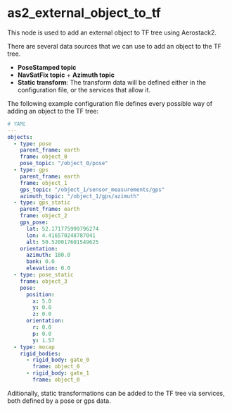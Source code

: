 # as2_external_object_to_tf

This node is used to add an external object to TF tree using Aerostack2.

There are several data sources that we can use to add an object to the TF tree. 

- **PoseStamped topic**
- **NavSatFix topic** + **Azimuth topic**
- **Static transform**: The transform data will be defined either in the configuration file, or the services that allow it.

The following example configuration file defines every possible way of adding an object to the TF tree:

``` yaml
# YAML
---
objects:
  - type: pose
    parent_frame: earth
    frame: object_0
    pose_topic: "/object_0/pose"
  - type: gps
    parent_frame: earth
    frame: object_1
    gps_topic: "/object_1/sensor_measurements/gps"
    azimuth_topic: "/object_1/gps/azimuth"
  - type: gps_static
    parent_frame: earth
    frame: object_2
    gps_pose:
      lat: 52.171775999796274
      lon: 4.416570248787041
      alt: 50.520017601549625
    orientation:
      azimuth: 180.0
      bank: 0.0
      elevation: 0.0
  - type: pose_static
    frame: object_3
    pose:
      position:
        x: 5.0
        y: 0.0
        z: 0.0
      orientation:
        r: 0.0
        p: 0.0
        y: 1.57
  - type: mocap
    rigid_bodies: 
      - rigid_body: gate_0
        frame: object_0
      - rigid_body: gate_1
        frame: object_0
```
Aditionally, static transformations can be added to the TF tree via services, both defined by a pose or gps data.
